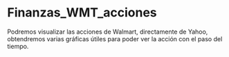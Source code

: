# Finanzas_WMT_acciones
Podremos visualizar las acciones de Walmart, directamente de Yahoo, obtendremos varias gráficas útiles para poder ver la acción con el paso del tiempo.
